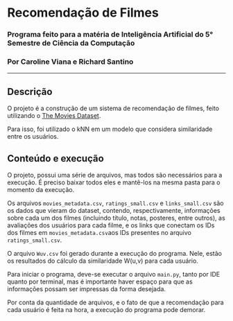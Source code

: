 # Recomendação de Filmes
### Programa feito para a matéria de Inteligência Artificial do 5° Semestre de Ciência da Computação

### Por Caroline Viana e Richard Santino

---

## Descrição
O projeto é a construção de um sistema de recomendação de filmes, feito utilizando o [The Movies Dataset](https://www.kaggle.com/rounakbanik/the-movies-dataset).

Para isso, foi utilizado o kNN em um modelo que considera similaridade entre os usuários.

## Conteúdo e execução

O projeto, possui uma série de arquivos, mas todos são necessários para a execução. É preciso baixar todos eles e mantê-los na mesma pasta para o momento da execução.

Os arquivos `movies_metadata.csv`, `ratings_small.csv` e `links_small.csv` são os dados que vieram do dataset, contendo, respectivamente, informações sobre cada um dos filmes (incluindo título, notas, posteres, entre outros), as avaliações dos usuários para cada filme, e os links que conectam os IDs dos filmes em `movies_metadata.csv`aos IDs presentes no arquivo `ratings_small.csv`.

O arquivo `Wuv.csv` foi gerado durante a execução do programa. Nele, estão os resultados do cálculo da similaridade W(u,v) para cada usuário.

Para iniciar o programa, deve-se executar o arquivo `main.py`, tanto por IDE quanto por terminal, mas é importante haver espaço para que as informações possam ser impressas da forma desejada.

Por conta da quantidade de arquivos, e o fato de que a recomendação para cada usuário é feita na hora, a execução do programa pode demorar.
